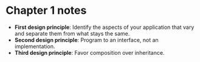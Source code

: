 # Chapter 1 notes

* **First design principle**: Identify the aspects of your application that vary and separate them from what stays the same.
* **Second design principle**: Program to an interface, not an implementation.
* **Third design principle**: Favor composition over inheritance.
